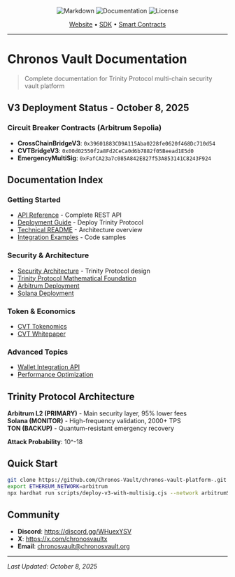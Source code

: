 <div align="center">

![Markdown](https://img.shields.io/badge/Markdown-000000?style=for-the-badge&logo=markdown&logoColor=white)
![Documentation](https://img.shields.io/badge/Docs-FF6B6B?style=for-the-badge&logo=gitbook&logoColor=white)
![License](https://img.shields.io/badge/License-MIT-green.svg?style=for-the-badge)

[Website](https://chronosvault.org) • [SDK](https://github.com/Chronos-Vault/chronos-vault-sdk) • [Smart Contracts](https://github.com/Chronos-Vault/chronos-vault-contracts)

</div>

---

# Chronos Vault Documentation

> Complete documentation for Trinity Protocol multi-chain security vault platform

## V3 Deployment Status - October 8, 2025

### Circuit Breaker Contracts (Arbitrum Sepolia)
- **CrossChainBridgeV3**: `0x39601883CD9A115Aba0228fe0620f468Dc710d54`
- **CVTBridgeV3**: `0x00d02550f2a8Fd2CeCa0d6b7882f05Beead1E5d0`
- **EmergencyMultiSig**: `0xFafCA23a7c085A842E827f53A853141C8243F924`

## Documentation Index

### Getting Started
- [API Reference](./API_REFERENCE.md) - Complete REST API
- [Deployment Guide](./DEPLOYMENT_GUIDE.md) - Deploy Trinity Protocol
- [Technical README](./TECHNICAL_README.md) - Architecture overview
- [Integration Examples](./INTEGRATION_EXAMPLES.md) - Code samples

### Security & Architecture
- [Security Architecture](./SECURITY_ARCHITECTURE.md) - Trinity Protocol design
- [Trinity Protocol Mathematical Foundation](./trinity-protocol-mathematical-foundation.md)
- [Arbitrum Deployment](./ARBITRUM_DEPLOYMENT.md)
- [Solana Deployment](./SOLANA_DEPLOYMENT.md)

### Token & Economics
- [CVT Tokenomics](./CVT_TOKENOMICS_SPECIFICATION.md)
- [CVT Whitepaper](./CVT_WHITEPAPER.md)

### Advanced Topics
- [Wallet Integration API](./wallet-integration-api.md)
- [Performance Optimization](./PERFORMANCE_OPTIMIZATION_GUIDE.md)

## Trinity Protocol Architecture

**Arbitrum L2 (PRIMARY)** - Main security layer, 95% lower fees  
**Solana (MONITOR)** - High-frequency validation, 2000+ TPS  
**TON (BACKUP)** - Quantum-resistant emergency recovery

**Attack Probability**: 10^-18

## Quick Start

```bash
git clone https://github.com/Chronos-Vault/chronos-vault-platform-.git
export ETHEREUM_NETWORK=arbitrum
npx hardhat run scripts/deploy-v3-with-multisig.cjs --network arbitrumSepolia
```

## Community

- **Discord**: https://discord.gg/WHuexYSV
- **X**: https://x.com/chronosvaultx
- **Email**: chronosvault@chronosvault.org

---

*Last Updated: October 8, 2025*
